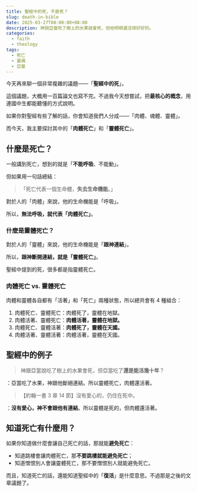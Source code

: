 ```yaml
---
title: 聖經中的死，不是死？
slug: death-in-bible
date: 2025-03-27T08:00:00+08:00
description: 神說亞當吃了樹上的水果就會死，但他明明還活得好好的。
categories:
  - faith
  - theology
tags:
  - 死亡
  - 靈魂
  - 亞當
---
```

今天再來聊一個非常複雜的議題——「**聖經中的死**」。

這個議題，大概用一百篇論文也寫不完。不過我今天想嘗試，把**最核心的概念**，用連國中生都能聽懂的方式說明。

如果你對聖經有些了解的話，你會知道我們人分成——「肉體、魂體、靈體」。

而今天，我主要探討其中的「**肉體死亡**」和「**靈體死亡**」。

## 什麼是死亡？

一般講到死亡，想到的就是「**不能呼吸**、不能動」。

但如果用一句話總結：

> 「死亡代表一個生命體，**失去生命機能**。」

對於人的「肉體」來說，他的生命機能是「呼吸」。

所以，**無法呼吸，就代表「肉體死亡」**。

### 什麼是靈體死亡？

對於人的「靈體」來說，他的生命機能是「**跟神連結**」。

所以，**跟神斷開連結，就是「靈體死亡」**。

聖經中提到的死，很多都是指靈體死亡。

### 肉體死亡 vs. 靈體死亡

肉體和靈體各自都有「活著」和「死亡」兩種狀態，所以總共會有 4 種組合：

1. 肉體死亡、靈體死亡：肉體死了，靈體在地獄。
2. 肉體活著、靈體死亡：**肉體活著，靈體在地獄。**
3. 肉體死亡、靈體活著：**肉體死了，靈體在天國。**
4. 肉體活著、靈體活著：肉體活著，靈體在天國。

## 聖經中的例子

> 神跟亞當說吃了樹上的水果會死，但亞當吃了**還是能活幾十年**？

：亞當吃了水果，神跟他斷絕連結。所以靈體死亡，肉體還活著。

> 【約翰一書 3 章 14 節】沒有愛心的，仍住在死中。

：**沒有愛心，神不會跟他有連結**。所以靈體是死的，但肉體還活著。

## 知道死亡有什麼用？

如果你知道做什麼會讓自己死亡的話，那就能**避免死亡**：

* 知道跳樓會讓肉體死亡，那**不要跳樓就能避免死亡**；
* 知道憎恨別人會讓靈體死亡，那不要憎恨別人就能避免死亡。

而且，知道死亡的話，還能知道聖經中的「**復活**」是什麼意思。不過那是之後的文章議題了。